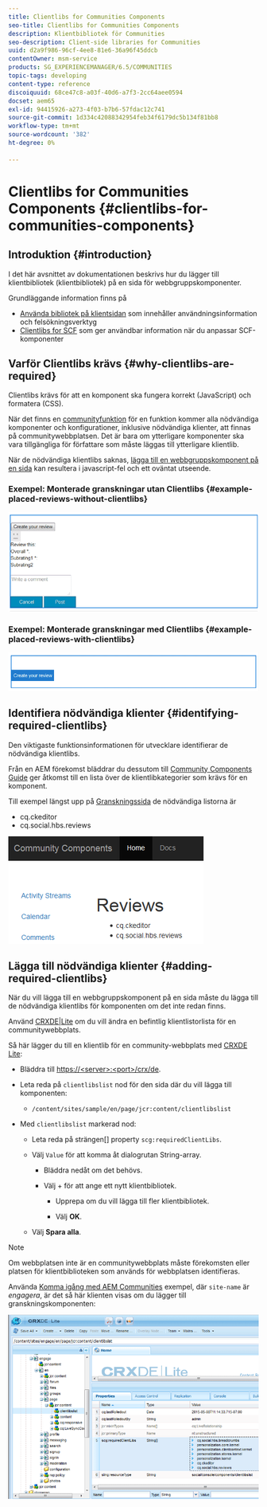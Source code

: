 ```yaml
---
title: Clientlibs for Communities Components
seo-title: Clientlibs for Communities Components
description: Klientbibliotek för Communities
seo-description: Client-side libraries for Communities
uuid: d2a9f986-96cf-4ee8-81e6-36a96f45ddcb
contentOwner: msm-service
products: SG_EXPERIENCEMANAGER/6.5/COMMUNITIES
topic-tags: developing
content-type: reference
discoiquuid: 68ce47c8-a03f-40d6-a7f3-2cc64aee0594
docset: aem65
exl-id: 94415926-a273-4f03-b7b6-57fdac12c741
source-git-commit: 1d334c42088342954feb34f6179dc5b134f81bb8
workflow-type: tm+mt
source-wordcount: '382'
ht-degree: 0%

---
```


# Clientlibs for Communities Components {#clientlibs-for-communities-components}

## Introduktion {#introduction}

I det här avsnittet av dokumentationen beskrivs hur du lägger till klientbibliotek (klientbibliotek) på en sida för webbgruppskomponenter.

Grundläggande information finns på

* [Använda bibliotek på klientsidan](/help/sites-developing/clientlibs.md) som innehåller användningsinformation och felsökningsverktyg
* [Clientlibs for SCF](/help/communities/client-customize.md#clientlibs) som ger användbar information när du anpassar SCF-komponenter


## Varför Clientlibs krävs {#why-clientlibs-are-required}

Clientlibs krävs för att en komponent ska fungera korrekt (JavaScript) och formatera (CSS).

När det finns en [communityfunktion](/help/communities/functions.md) för en funktion kommer alla nödvändiga komponenter och konfigurationer, inklusive nödvändiga klienter, att finnas på communitywebbplatsen. Det är bara om ytterligare komponenter ska vara tillgängliga för författare som måste läggas till ytterligare klientlib.

När de nödvändiga klientlibs saknas, [lägga till en webbgruppskomponent på en sida](/help/communities/author-communities.md) kan resultera i javascript-fel och ett oväntat utseende.

### Exempel: Monterade granskningar utan Clientlibs {#example-placed-reviews-without-clientlibs}

![monterade granskningar](assets/placed-reviews.png)

### Exempel: Monterade granskningar med Clientlibs {#example-placed-reviews-with-clientlibs}

![reviews-clientlibs](assets/reviews-clientlibs.png)

## Identifiera nödvändiga klienter {#identifying-required-clientlibs}

Den viktigaste funktionsinformationen för utvecklare identifierar de nödvändiga klientlibs.

Från en AEM förekomst bläddrar du dessutom till [Community Components Guide](/help/communities/components-guide.md) ger åtkomst till en lista över de klientlibkategorier som krävs för en komponent.

Till exempel längst upp på [Granskningssida](https://localhost:4502/content/community-components/en/reviews.html) de nödvändiga listorna är

* cq.ckeditor
* cq.social.hbs.reviews

![clientlibs-reviews](assets/clientlibs-reviews.png)

## Lägga till nödvändiga klienter {#adding-required-clientlibs}

När du vill lägga till en webbgruppskomponent på en sida måste du lägga till de nödvändiga klientlibs för komponenten om det inte redan finns.

Använd [CRXDE|Lite](#using-crxde-lite) om du vill ändra en befintlig klientlistorlista för en communitywebbplats.

Så här lägger du till en klientlib för en community-webbplats med [CRXDE Lite](/help/sites-developing/developing-with-crxde-lite.md):

* Bläddra till [https://&lt;server>:&lt;port>/crx/de](https://localhost:4502/crx/de).
* Leta reda på `clientlibslist` nod för den sida där du vill lägga till komponenten:

   * `/content/sites/sample/en/page/jcr:content/clientlibslist`

* Med `clientlibslist` markerad nod:

   * Leta reda på strängen[] property `scg:requiredClientLibs`.
   * Välj `Value` för att komma åt dialogrutan String-array.

      * Bläddra nedåt om det behövs.
      * Välj + för att ange ett nytt klientbibliotek.

         * Upprepa om du vill lägga till fler klientbibliotek.

         * Välj **OK**.
   * Välj **Spara alla**.


>[!NOTE]
>
>Om webbplatsen inte är en communitywebbplats måste förekomsten eller platsen för klientbiblioteken som används för webbplatsen identifieras.

Använda [Komma igång med AEM Communities](/help/communities/getting-started.md) exempel, där `site-name` är *engagera*, är det så här klienten visas om du lägger till granskningskomponenten:

![review-component](assets/review-component.png)

